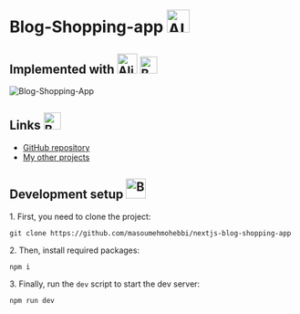 
# Blog-Shopping-app <img src="https://github.com/Tarikul-Islam-Anik/Microsoft-Teams-Animated-Emojis/raw/master/Emojis/Activities/Party%20Popper.png?raw=true" alt="Alien Monster" width="40" height="40" />

<h2>Implemented with <img src="https://raw.githubusercontent.com/Tarikul-Islam-Anik/Microsoft-Teams-Animated-Emojis/master/Emojis/Food/Hot%20Beverage.png" alt="Alien" width="35" height="35" />
 <img src="https://raw.githubusercontent.com/Tarikul-Islam-Anik/Animated-Fluent-Emojis/master/Emojis/Hand%20gestures/Backhand%20Index%20Pointing%20Down%20Light%20Skin%20Tone.png" alt="Backhand Index Pointing Down Light Skin Tone" width="30" height="30" />
</h2>

 ![Blog-Shopping-App](https://github.com/masoumehmohebbi/nextjs-blog-shopping-app/assets/88876100/0473e710-5e18-414c-9d22-922a73f3ea74)


<h2>Links <img src="https://raw.githubusercontent.com/Tarikul-Islam-Anik/Microsoft-Teams-Animated-Emojis/master/Emojis/Travel%20and%20places/Star.png" alt="Backhand Index Pointing Down Light Skin Tone" width="30" height="30" /></h2>
<ul>
   <li>
      <a href="https://github.com/masoumehmohebbi/masoumehmohebbi/nextjs-blog-shopping-app">GitHub repository</a>
   </li>
   <li>
      <a href="https://github.com/masoumehmohebbi/?tab=repositories">My other projects</a>
   </li>
</ul>


<h2>Development setup <img src="https://raw.githubusercontent.com/Tarikul-Islam-Anik/Microsoft-Teams-Animated-Emojis/master/Emojis/Smilies/Green%20Heart.png" alt="Bomb" width="35" height="35" /></h2>
<p>1. First, you need to clone the project:</p>

```
git clone https://github.com/masoumehmohebbi/nextjs-blog-shopping-app
```

<p>2. Then, install required packages:</p>

```
npm i
```

<p>3. Finally, run the <code>dev</code> script to start the dev server:</p>

```
npm run dev
```
